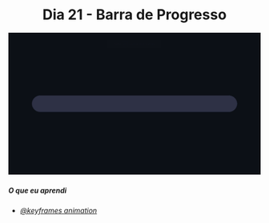
<h1 align= "center">
  Dia 21 - Barra de Progresso <a name="id21"></a>
</h1>

 ![](https://github.com/leokattah/30_dias_De_CSS/blob/main/assets/dia21.gif)

 ##### O que eu aprendi
* *[@keyframes animation](https://www.w3schools.com/cssref/css3_pr_animation-keyframes.asp)*







